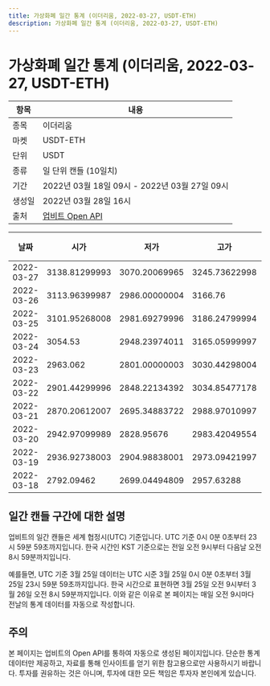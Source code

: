 ```yaml
---
title: 가상화폐 일간 통계 (이더리움, 2022-03-27, USDT-ETH)
description: 가상화폐 일간 통계 (이더리움, 2022-03-27, USDT-ETH)
---
```


가상화폐 일간 통계 (이더리움, 2022-03-27, USDT-ETH)
===

|항목|내용|
|--|--|
|종목|이더리움|
|마켓|USDT-ETH|
|단위|USDT|
|종류|일 단위 캔들 (10일치)|
|기간|2022년 03월 18일 09시 - 2022년 03월 27일 09시|
|생성일|2022년 03월 28일 16시|
|출처|[업비트 Open API](https://docs.upbit.com)|


|날짜|시가|저가|고가|종가|비고|
|--|--|--|--|--|--|
|2022-03-27|3138.81299993|3070.20069965|3245.73622998|3245.73622998|    |
|2022-03-26|3113.96399987|2986.00000004|3166.76|3138.81599993|    |
|2022-03-25|3101.95268008|2981.69279996|3186.24799994|3129.5509997|    |
|2022-03-24|3054.53|2948.23974011|3165.05999997|2965.00000008|    |
|2022-03-23|2963.062|2801.00000003|3030.44298004|2967.46918003|    |
|2022-03-22|2901.44299996|2848.22134392|3034.85477178|3005.477|    |
|2022-03-21|2870.20612007|2695.34883722|2988.97010997|2906.27299997|    |
|2022-03-20|2942.97099989|2828.95676|2983.42049554|2853.80696002|    |
|2022-03-19|2936.92738003|2904.98838001|2973.09421997|2942.97099989|    |
|2022-03-18|2792.09462|2699.04494809|2957.63288|2943.31158004|    |


일간 캔들 구간에 대한 설명
---


업비트의 일간 캔들은 세계 협정시(UTC) 기준입니다. 
UTC 기준 0시 0분 0초부터 23시 59분 59초까지입니다. 
한국 시간인 KST 기준으로는 전일 오전 9시부터 다음날 오전 8시 59분까지입니다. 


예를들면, UTC 기준 3월 25일 데이터는 UTC 시준 3월 25일 0시 0분 0초부터 3월 25일 23시 59분 59초까지입니다. 
한국 시간으로 표현하면 3월 25일 오전 9시부터 3월 26일 오전 8시 59분까지입니다. 
이와 같은 이유로 본 페이지는 매일 오전 9시마다 전날의 통계 데이터를 자동으로 작성합니다. 


주의
---


본 페이지는 업비트의 Open API를 통하여 자동으로 생성된 페이지입니다. 
단순한 통계 데이터만 제공하고, 자료를 통해 인사이트를 얻기 위한 참고용으로만 사용하시기 바랍니다. 
투자를 권유하는 것은 아니며, 투자에 대한 모든 책임은 투자자 본인에게 있습니다. 
